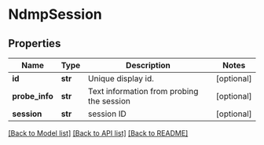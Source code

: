 # NdmpSession

## Properties
Name | Type | Description | Notes
------------ | ------------- | ------------- | -------------
**id** | **str** | Unique display id. | [optional] 
**probe_info** | **str** | Text information from probing the session | [optional] 
**session** | **str** | session ID | [optional] 

[[Back to Model list]](../README.md#documentation-for-models) [[Back to API list]](../README.md#documentation-for-api-endpoints) [[Back to README]](../README.md)


